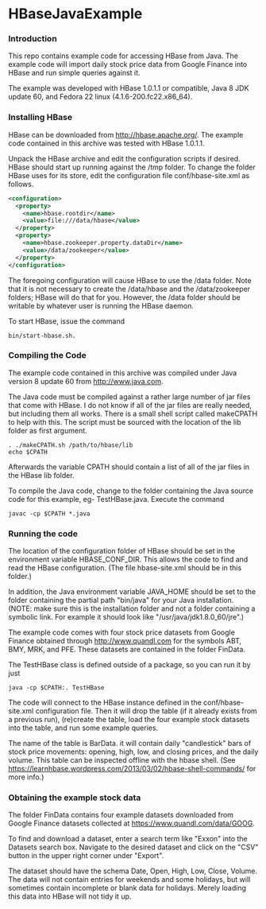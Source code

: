 # HBaseJavaExample

### Introduction

This repo contains example code for accessing HBase from Java.  The example code 
will import daily stock price data from Google Finance into HBase and run simple 
queries against it.

The example was developed with HBase 1.0.1.1 or compatible, Java 8 JDK update 60,
and Fedora 22 linux (4.1.6-200.fc22.x86_64).  

### Installing HBase

HBase can be downloaded from http://hbase.apache.org/. 
The example code contained in this archive was tested with HBase 1.0.1.1.

Unpack the HBase archive and edit the configuration scripts if desired.  HBase
should start up running against the /tmp folder.  To change the folder HBase
uses for its store, edit the configuration file conf/hbase-site.xml as follows. 

```xml
<configuration>
  <property>
    <name>hbase.rootdir</name>
    <value>file:///data/hbase</value>
  </property>
  <property>
    <name>hbase.zookeeper.property.dataDir</name>
    <value>/data/zookeeper</value>
  </property>
</configuration>
```

The foregoing configuration will cause HBase to use the /data folder.  Note that
it is not necessary to create the /data/hbase and the /data/zookeeper folders;
HBase will do that for you.  However, the /data folder should be writable by
whatever user is running the HBase daemon.

To start HBase, issue the command

```
bin/start-hbase.sh.
```

### Compiling the Code

The example code contained in this archive was compiled under Java version 8 update 60 
from http://www.java.com.

The Java code must be compiled against a rather large number of jar files that
come with HBase.  I do not know if all of the jar files are really needed, but
including them all works.  There is a small shell script called makeCPATH to
help with this.  The script must be sourced with the location of the lib folder
as first argument.

```
. ./makeCPATH.sh /path/to/hbase/lib
echo $CPATH
```
Afterwards the variable CPATH should contain a list of all of the jar files in
the HBase lib folder.

To compile the Java code, change to the folder containing the Java source code
for this example, eg- TestHBase.java.  Execute the command

```
javac -cp $CPATH *.java
```

### Running the code

The location of the configuration folder of HBase should be set in the
environment variable HBASE_CONF_DIR.  This allows the code to find and read the
HBase configuration.  (The file hbase-site.xml should be in this folder.)

In addition, the Java environment variable JAVA_HOME should be set to the
folder containing the partial path "bin/java" for your Java installation.  (NOTE:
make sure this is the installation folder and not a folder containing a
symbolic link.  For example it should look like "/usr/java/jdk1.8.0_60/jre".)

The example code comes with four stock price datasets from Google Finance
obtained through http://www.quandl.com for the symbols ABT, BMY, MRK, and PFE.
These datasets are contained in the folder FinData.

The TestHBase class is defined outside of a package, so you can run it by
just

```
java -cp $CPATH:. TestHBase
```

The code will connect to the HBase instance defined in the conf/hbase-site.xml
configuration file.  Then it will drop the table (if it already exists from a
previous run), (re)create the table, load the four example stock datasets
into the table, and run some example queries.

The name of the table is BarData.  it will contain daily "candlestick" bars
of stock price movements: opening, high, low, and closing prices, and the
daily volume.  This table can be inspected offline with the hbase shell.
(See https://learnhbase.wordpress.com/2013/03/02/hbase-shell-commands/ for
more info.)

### Obtaining the example stock data 

The folder FinData contains four example datasets downloaded from
Google Finance datasets collected at https://www.quandl.com/data/GOOG.

To find and download a dataset, enter a search term like "Exxon"
into the Datasets search box.  Navigate to the desired dataset
and click on the "CSV" button in the upper right corner under "Export".

The dataset should have the schema Date, Open, High, Low, Close, Volume.
The data will not contain entries for weekends and some holidays, but
will sometimes contain incomplete or blank data for holidays.  Merely
loading this data into HBase will not tidy it up.
